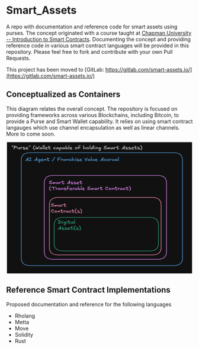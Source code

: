 # Smart_Assets
A repo with documentation and reference code for smart assets using purses. The concept originated with a course taught at [Chapman University -- Introduction to Smart Contracts](https://github.com/alexhkurz/introduction-to-smart-contracts). Documenting the concept and providing reference code in various smart contract languages will be provided in this repository. Please feel free to fork and contribute with your own Pull Requests.

This project has been moved to [GitLab: https://gitlab.com/smart-assets.io/](https://gitlab.com/smart-assets.io/)



## Conceptualized as Containers
This diagram relates the overall concept. The repository is focused on providing frameworks across various Blockchains, including Bitcoin, to provide a Purse and Smart Wallet capability. It relies on using smart contract langauges which use channel encapsulation as well as linear channels. More to come soon.

<div align="center">
  <img src="./docs/drawings/Containerized_diagram.png" width="500" height="355" />
</div>

## Reference Smart Contract Implementations
Proposed documentation and reference for the following languages
* Rholang
* Metta
* Move
* Solidity
* Rust
